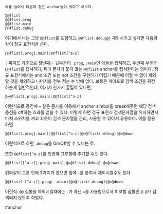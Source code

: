 	예를 들어서 다음과 같은 anchor들이 있다고 해보자.
```
@@flist
@@flist.prog
@@flist.main
@@flist.debug
```
여기에서 나는 그냥 `@@flist`를 포함하고, `@@flist.debug`는 제외시키고 싶다면 다음과 같이 정규 표현식을 쓴다.
```
@@flist(.prog|.main)|@@flist[^a-z]
```
`|` 파이프 기준으로 첫번째는 뒷부분이 `.prog`, `.main`인 애들을 캡쳐하고, 두번째 부분은 `@@flist`를 캡쳐하되, 뒤에 문자가 붙지 않는 `@@flist` anchor를 캡쳐한다는 의미다. 
정규 표현식에서는 and 조건 또는 not 조건을 구현하기 어렵기 때문에 어쩔 수 없이 제외할 것을 제외하고 나머지를 전부 적는 수 밖에 없다.
보통은 파이프로 검색 조건을 확장하는게 일반적인데, 여기서 한가지 꿀팁이 있다면,
```
@=@flist(.prog|.main)|@@flist[^a-z]
```
이런식으로 중간에 `=` 같은 문자를 이용해서 anchor simbol을 break해주면 해당 검색 옵션을 off하는 효과를 얻을 수 있다. 이렇게 하면 정규 표현식 검색문자열을 유지하면서 마치 스위치를 켜고 끄듯이 검색 문자열을 관리, 사용할 수 있어서 유용하다. 이를 활용하면
```
@@flist(.prog|.main)|@@flist[^a-z]|@=@flist(.debug)|@=@down
```
이런식으로 하면 `.debug`를 On/Off할 수 있다는 것.

또한 `@@flist[^a-z]`를 첫번째 그루핑에 추가할 수도 있다.
```
@@flist([^a-z]|.prog|.main)|@=@flist(.debug)|@=@down
```
위와같이 그룹 안에 3가지가 있으면 앞에 `-`를 붙여서 제외시킬수도 있다.
```
@@flist(-[^a-z]|.prog|-.main)|@=@flist(.debug)|@=@down
```
이런식. `@@` 심볼을 제외시킬때에는 `-`가 아닌 `=`를 사용함으로서 미포함 심볼인 `@-@`가 검색되지 않도록 하였다.

#anchor 